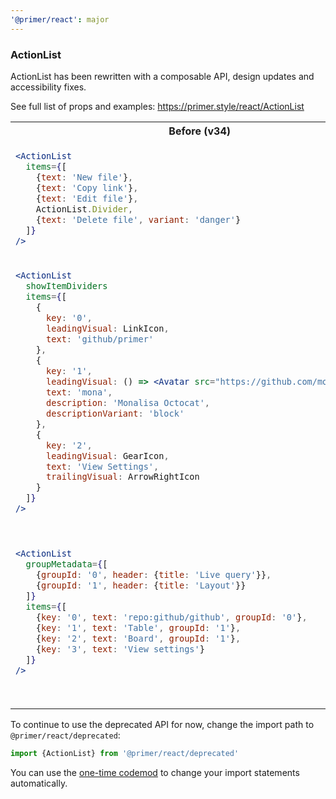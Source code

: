 ```yaml
---
'@primer/react': major
---
```


### ActionList

ActionList has been rewritten with a composable API, design updates and accessibility fixes.

See full list of props and examples: https://primer.style/react/ActionList

<table>
<tr>
<th> Before (v34)</th> <th> After (v35)</th>
</tr>
<tr>
<td valign="top">

```jsx
<ActionList
  items={[
    {text: 'New file'},
    {text: 'Copy link'},
    {text: 'Edit file'},
    ActionList.Divider,
    {text: 'Delete file', variant: 'danger'}
  ]}
/>
```

 </td>
<td valign="top">

```jsx
<ActionList>
  <ActionList.Item>New file</ActionList.Item>
  <ActionList.Item>Copy link</ActionList.Item>
  <ActionList.Item>Edit file</ActionList.Item>
  <ActionList.Divider />
  <ActionList.Item variant="danger">Delete file</ActionList.Item>
</ActionList>
```

</td>
</tr>
<tr>
<td valign="top">

```jsx
<ActionList
  showItemDividers
  items={[
    {
      key: '0',
      leadingVisual: LinkIcon,
      text: 'github/primer'
    },
    {
      key: '1',
      leadingVisual: () => <Avatar src="https://github.com/mona.png" />,
      text: 'mona',
      description: 'Monalisa Octocat',
      descriptionVariant: 'block'
    },
    {
      key: '2',
      leadingVisual: GearIcon,
      text: 'View Settings',
      trailingVisual: ArrowRightIcon
    }
  ]}
/>
```

 </td>
<td valign="top">

```jsx
<ActionList showDividers>
  <ActionList.Item>
    <ActionList.LeadingVisual>
      <LinkIcon />
    </ActionList.LeadingVisual>
    github/primer
  </ActionList.Item>
  <ActionList.Item>
    <ActionList.LeadingVisual>
      <Avatar src="https://github.com/mona.png" />
    </ActionList.LeadingVisual>
    mona
    <ActionList.Description variant="block">Monalisa Octocat</ActionList.Description>
  </ActionList.Item>
  <ActionList.Item>
    <ActionList.LeadingVisual>
      <GearIcon />
    </ActionList.LeadingVisual>
    View settings
    <ActionList.TrailingVisual>
      <ArrowRightIcon />
    </ActionList.TrailingVisual>
  </ActionList.Item>
</ActionList>
```

</td>
</tr>
<tr>
<td valign="top">

```jsx
<ActionList
  groupMetadata={[
    {groupId: '0', header: {title: 'Live query'}},
    {groupId: '1', header: {title: 'Layout'}}
  ]}
  items={[
    {key: '0', text: 'repo:github/github', groupId: '0'},
    {key: '1', text: 'Table', groupId: '1'},
    {key: '2', text: 'Board', groupId: '1'},
    {key: '3', text: 'View settings'}
  ]}
/>
```

 </td>
<td valign="top">

```jsx
<ActionList>
  <ActionList.Group title="Live query">
    <ActionList.Item>repo:github/github</ActionList.Item>
  </ActionList.Group>
  <ActionList.Divider />

  <ActionList.Group title="Layout">
    <ActionList.Item>Table</ActionList.Item>
    <ActionList.Item>Board Description></ActionList.Item>
  </ActionList.Group>
  <ActionList.Divider />

  <ActionList.Item>View settings</ActionList.Item>
</ActionList>
```

</td>
</tr>
</table>

To continue to use the deprecated API for now, change the import path to `@primer/react/deprecated`:

```js
import {ActionList} from '@primer/react/deprecated'
```

You can use the [one-time codemod](https://github.com/primer/react-migrate#readme) to change your import statements automatically.
